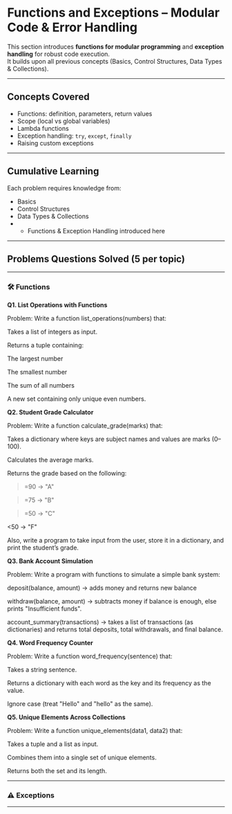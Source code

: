 # Functions and Exceptions – Modular Code & Error Handling

This section introduces **functions for modular programming** and **exception handling** for robust code execution.  
It builds upon all previous concepts (Basics, Control Structures, Data Types & Collections).

---

## Concepts Covered

- Functions: definition, parameters, return values  
- Scope (local vs global variables)  
- Lambda functions  
- Exception handling: `try`, `except`, `finally`  
- Raising custom exceptions  

---

## Cumulative Learning

Each problem requires knowledge from:  
- Basics  
- Control Structures  
- Data Types & Collections  
- + Functions & Exception Handling introduced here  

---

## Problems Questions Solved (5 per topic)

---

### 🛠️ Functions

**Q1. List Operations with Functions**

Problem:
Write a function list_operations(numbers) that:

Takes a list of integers as input.

Returns a tuple containing:

The largest number

The smallest number

The sum of all numbers

A new set containing only unique even numbers.




**Q2. Student Grade Calculator**

Problem:
Write a function calculate_grade(marks) that:

Takes a dictionary where keys are subject names and values are marks (0–100).

Calculates the average marks.

Returns the grade based on the following:

>=90 → "A"

>=75 → "B"

>=50 → "C"

<50 → "F"

Also, write a program to take input from the user, store it in a dictionary, and print the student’s grade.




**Q3. Bank Account Simulation**

Problem:
Write a program with functions to simulate a simple bank system:

deposit(balance, amount) → adds money and returns new balance

withdraw(balance, amount) → subtracts money if balance is enough, else prints "Insufficient funds".

account_summary(transactions) → takes a list of transactions (as dictionaries) and returns total deposits, total withdrawals, and final balance.




**Q4. Word Frequency Counter**

Problem:
Write a function word_frequency(sentence) that:

Takes a string sentence.

Returns a dictionary with each word as the key and its frequency as the value.

Ignore case (treat "Hello" and "hello" as the same).




**Q5. Unique Elements Across Collections**

Problem:
Write a function unique_elements(data1, data2) that:

Takes a tuple and a list as input.

Combines them into a single set of unique elements.

Returns both the set and its length.




---

### ⚠️ Exceptions



---
